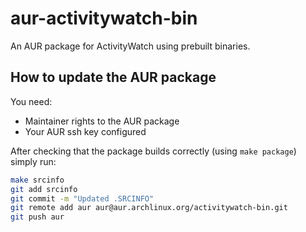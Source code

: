 aur-activitywatch-bin
=====================

An AUR package for ActivityWatch using prebuilt binaries.


## How to update the AUR package

You need:
 - Maintainer rights to the AUR package
 - Your AUR ssh key configured

After checking that the package builds correctly (using `make package`) simply run:

```sh
make srcinfo
git add srcinfo
git commit -m "Updated .SRCINFO"
git remote add aur aur@aur.archlinux.org/activitywatch-bin.git
git push aur
```
